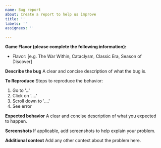 ```yaml
---
name: Bug report
about: Create a report to help us improve
title: ''
labels: ''
assignees: ''

---
```


**Game Flavor (please complete the following information):**
 - Flavor: [e.g. The War Within, Cataclysm, Classic Era, Season of Discover]

**Describe the bug**
A clear and concise description of what the bug is.

**To Reproduce**
Steps to reproduce the behavior:
1. Go to '...'
2. Click on '....'
3. Scroll down to '....'
4. See error

**Expected behavior**
A clear and concise description of what you expected to happen.

**Screenshots**
If applicable, add screenshots to help explain your problem.

**Additional context**
Add any other context about the problem here.
